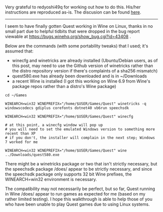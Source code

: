 Very grateful to redyoshi49q for working out how to do this. His/her instructions are reproduced as-is. The discusion can be found [here](http://textadventures.co.uk/forum/samples/topic/nwsz5gf0te6qdtfrwzdmga/quest-5-8-working-in-wine).

***

I seem to have finally gotten Quest working in Wine on Linux, thanks in no small part due to helpful tidbits that were dropped in the bug report viewable at https://bugs.winehq.org/show_bug.cgi?id=43408 .

Below are the commands (with some portability tweaks) that I used; it's assumed that:
* winecfg and winetricks are already installed (Ubuntu/Debian users, as of this post, may need to use the Github version of winetricks rather than the distro repository version if there's complaints of a sha256 mismatch)
* quest580.exe has already been downloaded and is in ~/Downloads
* a recent Wine is installed (I got this working on Wine 6.9 from Wine's package repos rather than a distro's Wine package)

```
cd ~/Games

WINEARCH=win32 WINEPREFIX="/home/$USER/Games/Quest" winetricks -q windowscodecs gdiplus corefonts dotnet40 vb6run speechsdk

WINEARCH=win32 WINEPREFIX="/home/$USER/Games/Quest" winecfg

# at this point, a winecfg window will pop up
# you will need to set the emulated Windows version to something more recent than XP
# if you don't, the installer will complain in the next step; Windows 7 worked for me

WINEARCH=win32 WINEPREFIX="/home/$USER/Games/Quest" wine ../Downloads/quest580.exe
```

There might be a winetricks package or two that isn't strictly necessary, but the speechsdk package /does/ appear to be strictly necessary, and since the speechsdk package only supports 32 bit Wine prefixes, the WINEARCH=win32 environment is necessary.

The compatibility may not necessarily be perfect, but so far, Quest running in Wine /does/ appear to run games as expected for me (based on my rather limited testing).  I hope this walkthrough is able to help those of you who have been unable to play Quest games due to using Linux systems.
